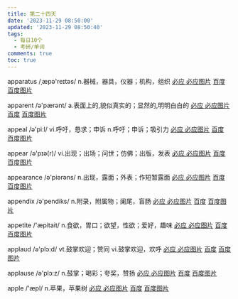 ```yaml
---
title: 第二十四天
date: '2023-11-29 08:50:00'
updated: '2023-11-29 08:50:40'
tags:
  - 每日10个
  - 考研/单词
comments: true
toc: true
---
```




apparatus /ˌæpə'reɪtəs/ n.器械，器具，仪器；机构，组织   [必应 ](https://cn.bing.com/search?q=apparatus)   [必应图片](https://cn.bing.com/images/search?q=apparatus)  [百度](https://www.baidu.com/s?wd=apparatus) [百度图片](https://image.baidu.com/search/index?tn=baiduimage&word=apparatus)

apparent /ə'pærənt/ a.表面上的,貌似真实的；显然的,明明白白的   [必应 ](https://cn.bing.com/search?q=apparent)   [必应图片](https://cn.bing.com/images/search?q=apparent)  [百度](https://www.baidu.com/s?wd=apparent) [百度图片](https://image.baidu.com/search/index?tn=baiduimage&word=apparent)

appeal /ə'pi:l/ vi.呼吁，恳求；申诉 n.呼吁；申诉；吸引力   [必应 ](https://cn.bing.com/search?q=appeal)   [必应图片](https://cn.bing.com/images/search?q=appeal)  [百度](https://www.baidu.com/s?wd=appeal) [百度图片](https://image.baidu.com/search/index?tn=baiduimage&word=appeal)

appear /ə'pɪə(r)/ vi.出现；出场；问世；仿佛；出版，发表   [必应 ](https://cn.bing.com/search?q=appear)   [必应图片](https://cn.bing.com/images/search?q=appear)  [百度](https://www.baidu.com/s?wd=appear) [百度图片](https://image.baidu.com/search/index?tn=baiduimage&word=appear)

appearance /ə'piərəns/ n.出现，露面；外表；作短暂露面   [必应 ](https://cn.bing.com/search?q=appearance)   [必应图片](https://cn.bing.com/images/search?q=appearance)  [百度](https://www.baidu.com/s?wd=appearance) [百度图片](https://image.baidu.com/search/index?tn=baiduimage&word=appearance)

appendix /ə'pendiks/ n.附录，附属物；阑尾，盲肠   [必应 ](https://cn.bing.com/search?q=appendix)   [必应图片](https://cn.bing.com/images/search?q=appendix)  [百度](https://www.baidu.com/s?wd=appendix) [百度图片](https://image.baidu.com/search/index?tn=baiduimage&word=appendix)

appetite /'æpitait/ n.食欲，胃口；欲望，性欲；爱好，趣味   [必应 ](https://cn.bing.com/search?q=appetite)   [必应图片](https://cn.bing.com/images/search?q=appetite)  [百度](https://www.baidu.com/s?wd=appetite) [百度图片](https://image.baidu.com/search/index?tn=baiduimage&word=appetite)

applaud /ə'plɔ:d/ vt.鼓掌欢迎；赞同 vi.鼓掌欢迎，欢呼   [必应 ](https://cn.bing.com/search?q=applaud)   [必应图片](https://cn.bing.com/images/search?q=applaud)  [百度](https://www.baidu.com/s?wd=applaud) [百度图片](https://image.baidu.com/search/index?tn=baiduimage&word=applaud)

applause /ə'plɔ:z/ n.鼓掌；喝彩；夸奖，赞扬   [必应 ](https://cn.bing.com/search?q=applause)   [必应图片](https://cn.bing.com/images/search?q=applause)  [百度](https://www.baidu.com/s?wd=applause) [百度图片](https://image.baidu.com/search/index?tn=baiduimage&word=applause)

apple /'æpl/ n.苹果，苹果树   [必应 ](https://cn.bing.com/search?q=apple)   [必应图片](https://cn.bing.com/images/search?q=apple)  [百度](https://www.baidu.com/s?wd=apple) [百度图片](https://image.baidu.com/search/index?tn=baiduimage&word=apple)
